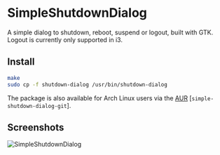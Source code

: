 # SimpleShutdownDialog
A simple dialog to shutdown, reboot, suspend or logout, built with GTK.
Logout is currently only supported in i3.

## Install
```sh
make
sudo cp -f shutdown-dialog /usr/bin/shutdown-dialog
```
The package is also available for Arch Linux users via the [AUR](https://aur.archlinux.org/packages/simple-shutdown-dialog-git/) [`simple-shutdown-dialog-git`].

## Screenshots
![SimpleShutdownDialog](https://user-images.githubusercontent.com/5903699/63291244-7478dd00-c2c3-11e9-99f3-ac8aeffdc350.png)
